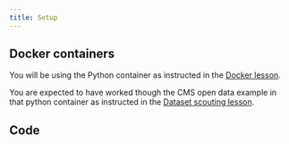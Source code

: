```yaml
---
title: Setup
---
```



## Docker containers

You will be using the Python container as instructed in the [Docker lesson](https://cms-opendata-workshop.github.io/workshopqcd-2024-lesson-docker/03-docker-for-cms-opendata.html#python-tools-container).

You are expected to have worked though the CMS open data example in that python container as instructed in the [Dataset scouting lesson](https://cms-opendata-workshop.github.io/workshopqcd-2024-lesson-dataset-scouting/05-what-is-in-the-data.html#inspect-datasets-with-python-tools).

## Code



